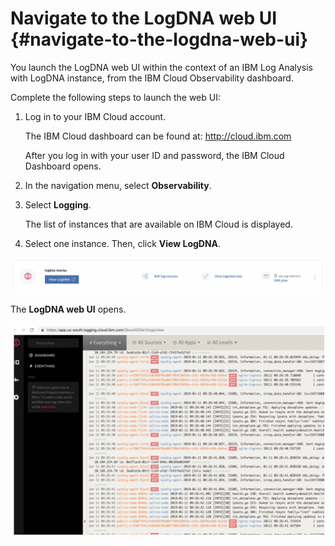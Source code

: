 # Navigate to the LogDNA web UI {#navigate-to-the-logdna-web-ui}

You launch the LogDNA web UI within the context of an IBM Log Analysis with LogDNA instance, from the IBM Cloud Observability dashboard.

Complete the following steps to launch the web UI:

1.  Log in to your IBM Cloud account.

    The IBM Cloud dashboard can be found at: [http://cloud.ibm.com ](http://cloud.ibm.com/)

    After you log in with your user ID and password, the IBM Cloud Dashboard opens.

2.  In the navigation menu, select **Observability**.

3.  Select **Logging**.

    The list of instances that are available on IBM Cloud is displayed.

4.  Select one instance. Then, click **View LogDNA**.


![](images/logdna_img14.png)
    
The **LogDNA web UI** opens.

![](images/logdna_img15.png)
